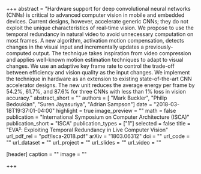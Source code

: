 +++
abstract = "Hardware support for deep convolutional neural networks (CNNs) is critical to advanced computer vision in mobile and embedded devices. Current designs, however, accelerate generic CNNs; they do not exploit the unique characteristics of real-time vision. We propose to use the temporal redundancy in natural video to avoid unnecessary computation on most frames. A new algorithm, activation motion compensation, detects changes in the visual input and incrementally updates a previously-computed output. The technique takes inspiration from video compression and applies well-known motion estimation techniques to adapt to visual changes. We use an adaptive key frame rate to control the trade-off between efficiency and vision quality as the input changes. We implement the technique in hardware as an extension to existing state-of-the-art CNN accelerator designs. The new unit reduces the average energy per frame by 54.2%, 61.7%, and 87.6% for three CNNs with less than 1% loss in vision accuracy."
abstract_short = ""
authors = [
	"Mark Buckler",
  "Philip Bedoukian",
  "Suren Jayasuriya",
  "Adrian Sampson"]
date = "2018-03-18T19:37:01-04:00"
highlight = true
image_preview = ""
math = false
publication = "International Symposium on Computer Architecture (ISCA)"
publication_short = "ISCA"
publication_types = ["1"]
selected = false
title = "EVA²: Exploiting Temporal Redundancy in Live Computer Vision"
url_pdf_rel = "pdf/isca-2018.pdf"
arXiv = "1803.06312"
doi = ""
url_code = ""
url_dataset = ""
url_project = ""
url_slides = ""
url_video = ""

[header]
  caption = ""
  image = ""

+++

